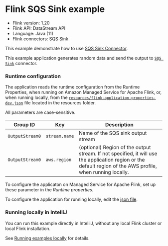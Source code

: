 # Flink SQS Sink example

* Flink version: 1.20
* Flink API: DataStream API
* Language: Java (11)
* Flink connectors: SQS Sink

This example demonstrate how to use [SQS Sink Connector](https://nightlies.apache.org/flink/flink-docs-release-1.20/docs/connectors/datastream/sqs/).

This example application generates random data and send the output to [`SQS Sink`](https://nightlies.apache.org/flink/flink-docs-release-1.20/docs/connectors/datastream/sqs/) connector.

### Runtime configuration

The application reads the runtime configuration from the Runtime Properties, when running on Amazon Managed Service for Apache Flink,
or, when running locally, from the [`resources/flink-application-properties-dev.json`](resources/flink-application-properties-dev.json) file located in the resources folder.

All parameters are case-sensitive.

| Group ID        | Key           | Description                                                                                                                                                  | 
|-----------------|---------------|--------------------------------------------------------------------------------------------------------------------------------------------------------------|
| `OutputStream0` | `stream.name` | Name of the SQS sink output stream                                                                                                                           |
| `OutputStream0`  | `aws.region`  | (optional) Region of the output stream. If not specified, it will use the application region or the default region of the AWS profile, when running locally. |


To configure the applicaton on Managed Service for Apache Flink, set up these parameter in the *Runtime properties*.

To configure the application for running locally, edit the [json file](resources/flink-application-properties-dev.json).

### Running locally in IntelliJ

You can run this example directly in IntelliJ, without any local Flink cluster or local Flink installation.

See [Running examples locally](../running-examples-locally.md) for details.
